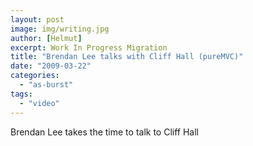 ```yaml
---
layout: post
image: img/writing.jpg
author: [Helmut]
excerpt: Work In Progress Migration
title: "Brendan Lee talks with Cliff Hall (pureMVC)"
date: "2009-03-22" 
categories: 
  - "as-burst"
tags: 
  - "video"
---
```


Brendan Lee takes the time to talk to Cliff Hall